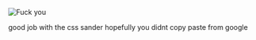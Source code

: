 ![Fuck you](https://cdn.discordapp.com/emojis/852669621941174302.gif?v=1)

good job with the css sander hopefully you didnt copy paste from google
